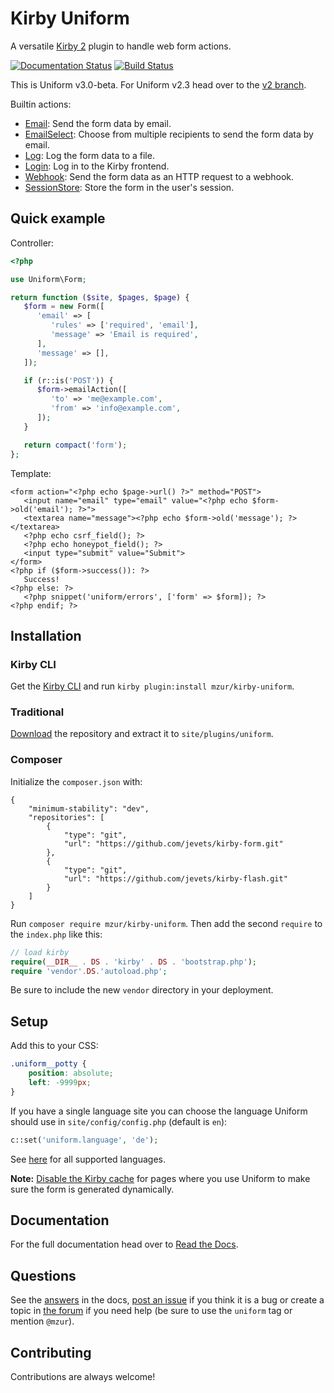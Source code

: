 # Kirby Uniform

A versatile [Kirby 2](http://getkirby.com) plugin to handle web form actions.

[![Documentation Status](https://readthedocs.org/projects/kirby-uniform/badge/?version=latest)](http://kirby-uniform.readthedocs.io/en/latest/?badge=latest) [![Build Status](https://travis-ci.org/mzur/kirby-uniform.svg?branch=v3)](https://travis-ci.org/mzur/kirby-uniform)

This is Uniform v3.0-beta. For Uniform v2.3 head over to the [v2 branch](https://github.com/mzur/kirby-uniform/tree/v2).

Builtin actions:

- [Email](http://kirby-uniform.readthedocs.io/en/latest/actions/email/): Send the form data by email.
- [EmailSelect](http://kirby-uniform.readthedocs.io/en/latest/actions/email-select/): Choose from multiple recipients to send the form data by email.
- [Log](http://kirby-uniform.readthedocs.io/en/latest/actions/log/): Log the form data to a file.
- [Login](http://kirby-uniform.readthedocs.io/en/latest/actions/login/): Log in to the Kirby frontend.
- [Webhook](http://kirby-uniform.readthedocs.io/en/latest/actions/webhook/): Send the form data as an HTTP request to a webhook.
- [SessionStore](http://kirby-uniform.readthedocs.io/en/latest/actions/session-store): Store the form in the user's session.

## Quick example

Controller:

```php
<?php

use Uniform\Form;

return function ($site, $pages, $page) {
   $form = new Form([
      'email' => [
         'rules' => ['required', 'email'],
         'message' => 'Email is required',
      ],
      'message' => [],
   ]);

   if (r::is('POST')) {
      $form->emailAction([
         'to' => 'me@example.com',
         'from' => 'info@example.com',
      ]);
   }

   return compact('form');
};
```

Template:

```html+php
<form action="<?php echo $page->url() ?>" method="POST">
   <input name="email" type="email" value="<?php echo $form->old('email'); ?>">
   <textarea name="message"><?php echo $form->old('message'); ?></textarea>
   <?php echo csrf_field(); ?>
   <?php echo honeypot_field(); ?>
   <input type="submit" value="Submit">
</form>
<?php if ($form->success()): ?>
   Success!
<?php else: ?>
   <?php snippet('uniform/errors', ['form' => $form]); ?>
<?php endif; ?>
```

## Installation

### Kirby CLI

Get the [Kirby CLI](https://github.com/getkirby/cli) and run `kirby plugin:install mzur/kirby-uniform`.

### Traditional

[Download](https://github.com/mzur/kirby-uniform/archive/master.zip) the repository and extract it to `site/plugins/uniform`.

### Composer

Initialize the `composer.json` with:

```
{
    "minimum-stability": "dev",
    "repositories": [
        {
            "type": "git",
            "url": "https://github.com/jevets/kirby-form.git"
        },
        {
            "type": "git",
            "url": "https://github.com/jevets/kirby-flash.git"
        }
    ]
}
```

Run `composer require mzur/kirby-uniform`. Then add the second `require` to the `index.php` like this:

```php
// load kirby
require(__DIR__ . DS . 'kirby' . DS . 'bootstrap.php');
require 'vendor'.DS.'autoload.php';
```

Be sure to include the new `vendor` directory in your deployment.

## Setup

Add this to your CSS:

```css
.uniform__potty {
    position: absolute;
    left: -9999px;
}
```

If you have a single language site you can choose the language Uniform should use in `site/config/config.php` (default is `en`):

```php
c::set('uniform.language', 'de');
```

See [here](https://github.com/mzur/kirby-uniform/tree/master/languages) for all supported languages.

**Note:** [Disable the Kirby cache](https://getkirby.com/docs/developer-guide/advanced/caching#ignoring-pages) for pages where you use Uniform to make sure the form is generated dynamically.

## Documentation

For the full documentation head over to [Read the Docs](http://kirby-uniform.readthedocs.io).

## Questions

See the [answers](http://kirby-uniform.readthedocs.io/en/latest/answers/) in the docs, [post an issue](https://github.com/mzur/kirby-uniform/issues) if you think it is a bug or create a topic in [the forum](https://forum.getkirby.com/) if you need help (be sure to use the `uniform` tag or mention `@mzur`).

## Contributing

Contributions are always welcome!
